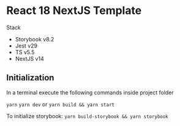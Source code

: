# React 18 NextJS Template

Stack

* Storybook v8.2
* Jest v29
* TS v5.5
* NextJS v14


## Initialization

In a terminal execute the following commands inside project folder

`yarn`
`yarn dev` or `yarn build && yarn start`

To initialize storybook: `yarn build-storybook && yarn storybook`

